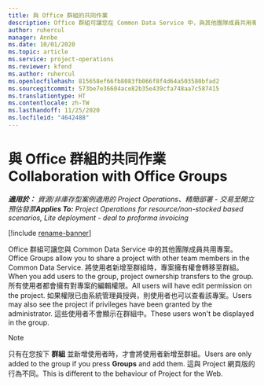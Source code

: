 ```yaml
---
title: 與 Office 群組的共同作業
description: Office 群組可讓您在 Common Data Service 中，與其他團隊成員共用專案。
author: ruhercul
manager: Annbe
ms.date: 10/01/2020
ms.topic: article
ms.service: project-operations
ms.reviewer: kfend
ms.author: ruhercul
ms.openlocfilehash: 815658ef66fb8083fb066f8f4d64a503580bfad2
ms.sourcegitcommit: 573be7e36604ace82b35e439cfa748aa7c587415
ms.translationtype: HT
ms.contentlocale: zh-TW
ms.lasthandoff: 11/25/2020
ms.locfileid: "4642488"
---
```

# <a name="collaboration-with-office-groups"></a><span data-ttu-id="a90bf-103">與 Office 群組的共同作業</span><span class="sxs-lookup"><span data-stu-id="a90bf-103">Collaboration with Office Groups</span></span>

<span data-ttu-id="a90bf-104">_**適用於：** 資源/非庫存型案例適用的 Project Operations、精簡部署 - 交易至開立預估發票_</span><span class="sxs-lookup"><span data-stu-id="a90bf-104">_**Applies To:** Project Operations for resource/non-stocked based scenarios, Lite deployment - deal to proforma invoicing_</span></span>

[!include [rename-banner](~/includes/cc-data-platform-banner.md)]

<span data-ttu-id="a90bf-105">Office 群組可讓您與 Common Data Service 中的其他團隊成員共用專案。</span><span class="sxs-lookup"><span data-stu-id="a90bf-105">Office Groups allow you to share a project with other team members in the Common Data Service.</span></span> <span data-ttu-id="a90bf-106">將使用者新增至群組時，專案擁有權會轉移至群組。</span><span class="sxs-lookup"><span data-stu-id="a90bf-106">When you add users to the group, project ownership transfers to the group.</span></span> <span data-ttu-id="a90bf-107">所有使用者都會擁有對專案的編輯權限。</span><span class="sxs-lookup"><span data-stu-id="a90bf-107">All users will have edit permission on the project.</span></span> <span data-ttu-id="a90bf-108">如果權限已由系統管理員授與，則使用者也可以查看該專案。</span><span class="sxs-lookup"><span data-stu-id="a90bf-108">Users may also see the project if privileges have been granted by the administrator.</span></span> <span data-ttu-id="a90bf-109">這些使用者不會顯示在群組中。</span><span class="sxs-lookup"><span data-stu-id="a90bf-109">These users won't be displayed in the group.</span></span>

> [!NOTE] 
> <span data-ttu-id="a90bf-110">只有在您按下 **群組** 並新增使用者時，才會將使用者新增至群組。</span><span class="sxs-lookup"><span data-stu-id="a90bf-110">Users are only added to the group if you press **Groups** and add them.</span></span> <span data-ttu-id="a90bf-111">這與 Project 網頁版的行為不同。</span><span class="sxs-lookup"><span data-stu-id="a90bf-111">This is different to the behaviour of Project for the Web.</span></span> 

